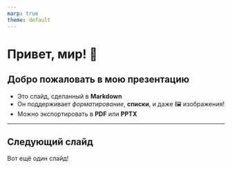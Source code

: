 ```yaml
---
marp: true
theme: default
---
```


# Привет, мир! 👋

## Добро пожаловать в мою презентацию

- Это слайд, сделанный в **Markdown**
- Он поддерживает _форматирование_, **списки**, и даже 🖼️ изображения!
- Можно экспортировать в **PDF** или **PPTX**

---
## Следующий слайд

Вот ещё один слайд!

